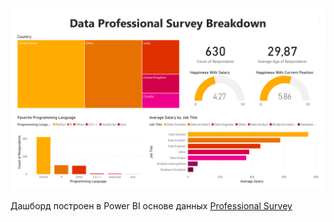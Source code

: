 ![Page 1](https://github.com/UlyanaNovikova/Data-analytics/blob/main/Files/Dashboard%20Power%20BI.png)

Дашборд построен в Power BI основе данных [Professional Survey](https://github.com/UlyanaNovikova/Data-analytics/blob/main/Files/Working%20Survey.xlsx)
